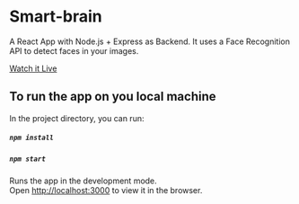 # Smart-brain
A React App with Node.js + Express as Backend. It uses a Face Recognition API to detect faces in your images.

[Watch it Live](https://muleyashutosh.github.io/smart-brain)




## To run the app on you local machine
    
In the project directory, you can run:
##### `npm install`
##### `npm start`
Runs the app in the development mode.\
Open [http://localhost:3000](http://localhost:3000) to view it in the browser.



